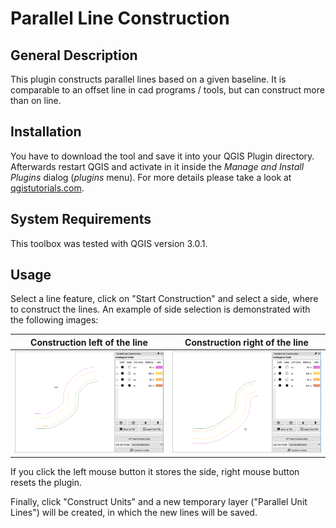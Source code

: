 # Parallel Line Construction

## General Description

This plugin constructs parallel lines based on a given baseline. It is comparable to an offset line in cad programs / tools, but can construct more than on line.

## Installation

You have to download the tool and save it into your QGIS Plugin directory. Afterwards restart QGIS and activate in it inside the *Manage and Install Plugins* dialog (*plugins* menu). For more details please take a look at [qgistutorials.com](http://www.qgistutorials.com/en/docs/using_plugins.html).

## System Requirements

This toolbox was tested with QGIS version 3.0.1.

## Usage

Select a line feature, click on "Start Construction" and select a side, where to construct the lines. An example of side selection is demonstrated with the following images:

Construction left of the line | Construction right of the line
--- | ---
![Side Selection Left](images/example_side_left.png "Side Selection Left") | ![Side Selection Right](images/example_side_right.png "Side Selection Right")

If you click the left mouse button it stores the side, right mouse button resets the plugin.

Finally, click "Construct Units" and a new temporary layer ("Parallel Unit Lines") will be created, in which the new lines will be saved.